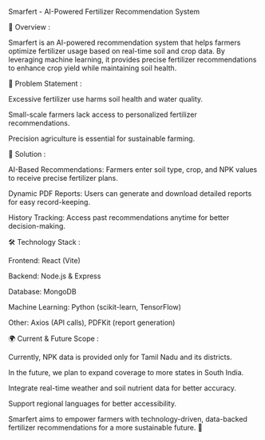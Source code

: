Smarfert - AI-Powered Fertilizer Recommendation System

📌 Overview :

Smarfert is an AI-powered recommendation system that helps farmers optimize fertilizer usage based on real-time soil and crop data. By leveraging machine learning, it provides precise fertilizer recommendations to enhance crop yield while maintaining soil health.

🌱 Problem Statement :

Excessive fertilizer use harms soil health and water quality.

Small-scale farmers lack access to personalized fertilizer recommendations.

Precision agriculture is essential for sustainable farming.


🚀 Solution :

AI-Based Recommendations: Farmers enter soil type, crop, and NPK values to receive precise fertilizer plans.

Dynamic PDF Reports: Users can generate and download detailed reports for easy record-keeping.

History Tracking: Access past recommendations anytime for better decision-making.


🛠 Technology Stack :

Frontend: React (Vite)

Backend: Node.js & Express

Database: MongoDB

Machine Learning: Python (scikit-learn, TensorFlow)

Other: Axios (API calls), PDFKit (report generation)


🌍 Current & Future Scope :

Currently, NPK data is provided only for Tamil Nadu and its districts.

In the future, we plan to expand coverage to more states in South India.

Integrate real-time weather and soil nutrient data for better accuracy.

Support regional languages for better accessibility.


Smarfert aims to empower farmers with technology-driven, data-backed fertilizer recommendations for a more sustainable future. 🌾
